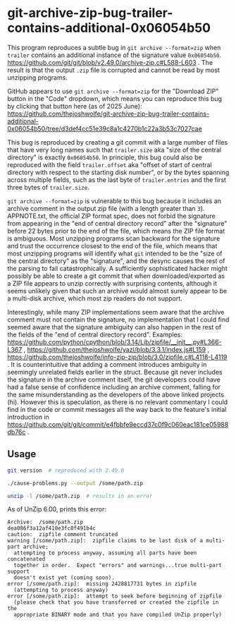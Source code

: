 # git-archive-zip-bug-trailer-contains-additional-0x06054b50

This program reproduces a subtle bug in `git archive --format=zip` when `trailer` contains an additional instance of the signature value `0x06054b50`.
https://github.com/git/git/blob/v2.49.0/archive-zip.c#L588-L603 .
The result is that the output `.zip` file is corrupted and cannot be read by most unzipping programs.

GitHub appears to use `git archive --format=zip` for the "Download ZIP" button in the "Code" dropdown,
which means you can reproduce this bug by clicking that button here (as of 2025 June):
https://github.com/thejoshwolfe/git-archive-zip-bug-trailer-contains-additional-0x06054b50/tree/d3def4cc51e39c8a1c4270b1c22a3b53c7027cae

This bug is reproduced by creating a git commit with a large number of files that have very long names such that `trailer.size` aka "size of the central directory" is exactly `0x06054b50`.
In principle, this bug could also be reproduced with the field `trailer.offset` aka "offset of start of central directory with respect to the starting disk number",
or by the bytes spanning across multiple fields, such as the last byte of `trailer.entries` and the first three bytes of `trailer.size`.

`git archive --format=zip` is vulnerable to this bug because it includes an archive comment in the output zip file (with a length greater than `3`).
APPNOTE.txt, the official ZIP format spec, does not forbid the signature from appearing in the "end of central directory record" after the "signature" before 22 bytes prior to the end of the file,
which means the ZIP file format is ambiguous.
Most unzipping programs scan backward for the signature and trust the occurrence closest to the end of the file,
which means that most unzipping programs will identify what `git` intended to be the "size of the central directory" as the "signature",
and the desync causes the rest of the parsing to fail catastrophically.
A sufficiently sophisticated hacker might possibly be able to create a git commit that when downloaded/exported as a ZIP file appears to unzip correctly with surprising contents,
although it seems unlikely given that such an archive would almost surely appear to be a multi-disk archive,
which most zip readers do not support.

Interestingly, while many ZIP implementations seem aware that the archive comment must not contain the signature,
no implementation that I could find seemed aware that the signature ambiguity can also happen in the rest of the fields of the "end of central directory record".
Examples: https://github.com/python/cpython/blob/3.14/Lib/zipfile/__init__.py#L366-L367 , https://github.com/thejoshwolfe/yazl/blob/3.3.1/index.js#L159 , https://github.com/thejoshwolfe/info-zip-zip/blob/3.0/zipfile.c#L4118-L4119 .
It is counterintuitive that adding a comment introduces ambiguity in seemingly unrelated fields earlier in the struct.
Because git never includes the signature in the archive comment itself, the git developers could have had a false sense of confidence including an archive comment,
falling for the same misunderstanding as the developers of the above linked projects (hi).
However this is speculation, as there is no relevant commentary I could find in the code or commit messages all the way back to the feature's initial introduction in https://github.com/git/git/commit/e4fbbfe9eccd37c0f9c060eac181ce05988db76c .

## Usage

```bash
git version  # reproduced with 2.49.0

./cause-problems.py --output /some/path.zip

unzip -l /some/path.zip  # results in an error
```

As of UnZip 6.00, prints this error:
```
Archive:  /some/path.zip
dea086f3a12af410e3fc0f491b4c
caution:  zipfile comment truncated
warning [/some/path.zip]:  zipfile claims to be last disk of a multi-part archive;
  attempting to process anyway, assuming all parts have been concatenated
  together in order.  Expect "errors" and warnings...true multi-part support
  doesn't exist yet (coming soon).
error [/some/path.zip]:  missing 2428817731 bytes in zipfile
  (attempting to process anyway)
error [/some/path.zip]:  attempt to seek before beginning of zipfile
  (please check that you have transferred or created the zipfile in the
  appropriate BINARY mode and that you have compiled UnZip properly)
```
